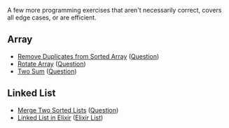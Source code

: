 A few more programming exercises that aren't necessarily correct, covers all edge cases, or are efficient.

## Array

- [Remove Duplicates from Sorted Array](./remove_duplicates.py) ([Question](https://leetcode.com/explore/featured/card/top-interview-questions-easy/92/array/727/))
- [Rotate Array](./rotate_array.py) ([Question](https://leetcode.com/explore/featured/card/top-interview-questions-easy/92/array/646/))
- [Two Sum](./two_sum.py) ([Question](https://leetcode.com/explore/featured/card/top-interview-questions-easy/92/array/546/))

## Linked List

- [Merge Two Sorted Lists](./merge_sorted_lists.c) ([Question](https://leetcode.com/explore/featured/card/top-interview-questions-easy/93/linked-list/771/))
- [Linked List in Elixir](./linked_list.exs) ([Elixir List](https://hexdocs.pm/elixir/List.html))
